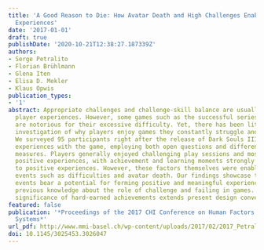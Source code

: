 ```yaml
---
title: 'A Good Reason to Die: How Avatar Death and High Challenges Enable Positive
  Experiences'
date: '2017-01-01'
draft: true
publishDate: '2020-10-21T12:38:27.187339Z'
authors:
- Serge Petralito
- Florian Brühlmann
- Glena Iten
- Elisa D. Mekler
- Klaus Opwis
publication_types:
- '1'
abstract: Appropriate challenges and challenge-skill balance are usually key to positive
  player experiences. However, some games such as the successful series Dark Souls
  are notorious for their excessive difficulty. Yet, there has been little empirical
  investigation of why players enjoy games they constantly struggle and fail with.
  We surveyed 95 participants right after the release of Dark Souls III about their
  experiences with the game, employing both open questions and different player experience
  measures. Players generally enjoyed challenging play sessions and mostly reported
  positive experiences, with achievement and learning moments strongly contributing
  to positive experiences. However, these factors themselves were enabled by negative
  events such as difficulties and avatar death. Our findings showcase that negative
  events bear a potential for forming positive and meaningful experiences, thus expanding
  previous knowledge about the role of challenge and failing in games. Moreover, the
  significance of hard-earned achievements extends present design conventions.
featured: false
publication: '*Proceedings of the 2017 CHI Conference on Human Factors in Computing
  Systems*'
url_pdf: http://www.mmi-basel.ch/wp-content/uploads/2017/02/2017_Petralito.pdf
doi: 10.1145/3025453.3026047
---
```


